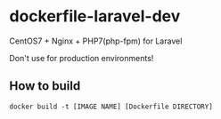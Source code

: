 # dockerfile-laravel-dev

CentOS7 + Nginx + PHP7(php-fpm) for Laravel

Don't use for production environments!

## How to build
`docker build -t [IMAGE NAME] [Dockerfile DIRECTORY]`
